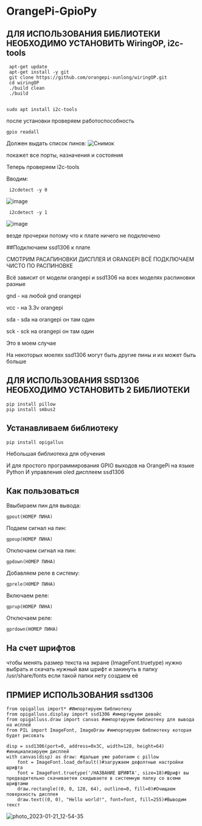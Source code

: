 # OrangePi-GpioPy
## ДЛЯ ИСПОЛЬЗОВАНИЯ БИБЛИОТЕКИ НЕОБХОДИМО УСТАНОВИТЬ WiringOP, i2c-tools

     apt-get update
     apt-get install -y git
     git clone https://github.com/orangepi-xunlong/wiringOP.git
     cd wiringOP
     ./build clean
     ./build 
    
    
    sudo apt install i2c-tools

после установки проверяем работоспособность

    gpio readall 
    
Должен выдать список пинов:
![Снимок](https://user-images.githubusercontent.com/109997469/213883530-d5d7c2ce-801f-48ce-9de8-79f0aba6fc40.PNG)


покажет все порты, назначения и состояния


Теперь проверяем i2c-tools


Вводим:

     i2cdetect -y 0
   ![image](https://user-images.githubusercontent.com/109997469/213883773-4279298a-b6df-4503-9e6e-e637b833b0b4.png)
   
     i2cdetect -y 1
   ![image](https://user-images.githubusercontent.com/109997469/213883811-e12ca8b4-7e7f-4477-a6a4-486ea482e288.png)
   
везде прочерки потому что к плате ничего не подключено 

##Подключаем ssd1306 к плате 

СМОТРИМ РАСАПИНОВКИ ДИСПЛЕЯ И ORANGEPI ВСЁ ПОДКЛЮЧАЕМ ЧИСТО ПО РАСПИНОВКЕ 

Всё зависит от модели orangepi и ssd1306 на всех моделях распиновки разные

gnd - на любой gnd orangepi 

vcc - на 3.3v orangepi

sda - sda на orangepi он там один 

sck - sck на orangepi он там один

Это в моем случае 

На некоторых моелях ssd1306 могут быть другие пины и их может быть больше

## ДЛЯ ИСПОЛЬЗОВАНИЯ SSD1306 НЕОБХОДИМО УСТАНОВИТЬ 2 БИБЛИОТЕКИ

    pip install pillow
    pip install smbus2
## Устанавливаем библиотеку 

    pip install opigallus

Небольшая библиотека для обучения

И для простого программирования GPIO выходов на OrangePi на языке Python
И управления oled дисплеем ssd1306
## Как пользоваться
Ввыбираем пин для вывода:

    gpout(НОМЕР ПИНА) 
Подаем сигнал на пин:

    gpoup(НОМЕР ПИНА)
Отключаем сигнал на пин:

    gpdown(НОМЕР ПИНА)
Добавляем реле в систему:

    gprele(НОМЕР ПИНА)
Включаем реле:

    gprup(НОМЕР ПИНА)
Отключаем реле:

    gprdown(НОМЕР ПИНА)
    



## На счет шрифтов 


чтобы менять размер текста на экране (ImageFont.truetype) нужно выбрать и скачать нужный вам шрифт и закинуть в папку /usr/share/fonts
если такой папки нету создаем её



## ПРМИЕР ИСПОЛЬЗОВАНИЯ ssd1306

    from opigallus import* #Импортируем библиотеку
    from opigalluss.display import ssd1306 #имортируем девайс
    from opigalluss.draw import canvas #импортируем библиотеку для вывода на исплей
    from PIL import ImageFont, ImageDraw #импортируем библиотеку которая будет рисовать 

    disp = ssd1306(port=0, address=0x3C, width=128, height=64)  #инициализируем дисплей
    with canvas(disp) as draw: #дальше уже работаем с pillow 
        font = ImageFont.load_default()#загружаем дефолтные настройки шрифта
        font = ImageFont.truetype('/НАЗВАНИЕ ШРИФТА', size=18)#Шрифт вы предвадительно скачиваетеи скидываете в системную папку со всеми шрифтами 
        draw.rectangle((0, 0, 128, 64), outline=0, fill=0)#Очищаем поверхность дисплея
        draw.text((0, 0), "Hello world!", font=font, fill=255)#Выводим текст
        
![photo_2023-01-21_12-54-35](https://user-images.githubusercontent.com/109997469/213861709-a8f1a529-b42a-4f00-a1bc-a1e19c210605.jpg)

